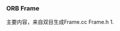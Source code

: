 <!--
 * @Author: Liu Weilong
 * @Date: 2021-01-30 19:18:55
 * @LastEditors: Liu Weilong 
 * @LastEditTime: 2021-02-01 09:26:05
 * @Description: 
-->
### ORB Frame
主要内容，来自双目生成Frame.cc Frame.h
1. 